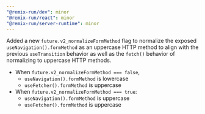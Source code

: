 ```yaml
---
"@remix-run/dev": minor
"@remix-run/react": minor
"@remix-run/server-runtime": minor
---
```


Added a new `future.v2_normalizeFormMethod` flag to normalize the exposed `useNavigation().formMethod` as an uppercase HTTP method to align with the previous `useTransition` behavior as well as the `fetch()` behavior of normalizing to uppercase HTTP methods.

- When `future.v2_normalizeFormMethod === false`,
  - `useNavigation().formMethod` is lowercase
  - `useFetcher().formMethod` is uppercase
- When `future.v2_normalizeFormMethod === true`:
  - `useNavigation().formMethod` is uppercase
  - `useFetcher().formMethod` is uppercase
